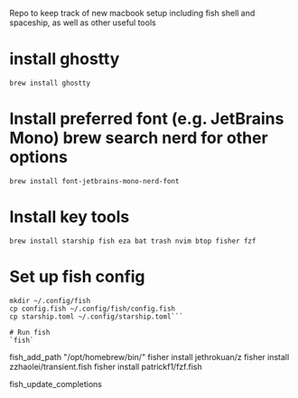 Repo to keep track of new macbook setup including fish shell and spaceship, as well as other useful tools

# install ghostty
`brew install ghostty`

# Install preferred font (e.g. JetBrains Mono) brew search nerd for other options
`brew install font-jetbrains-mono-nerd-font`

# Install key tools
`brew install starship fish eza bat trash nvim btop fisher fzf`

# Set up fish config
```mkdir ~/.config
mkdir ~/.config/fish
cp config.fish ~/.config/fish/config.fish
cp starship.toml ~/.config/starship.toml```

# Run fish
`fish`

```
fish_add_path "/opt/homebrew/bin/"
fisher install jethrokuan/z
fisher install zzhaolei/transient.fish
fisher install patrickf1/fzf.fish

fish_update_completions
```
